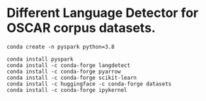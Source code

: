 # Different Language Detector for OSCAR corpus datasets.

```
conda create -n pyspark python=3.8

conda install pyspark
conda install -c conda-forge langdetect
conda install -c conda-forge pyarrow
conda install -c conda-forge scikit-learn
conda install -c huggingface -c conda-forge datasets
conda install -c conda-forge ipykernel
```